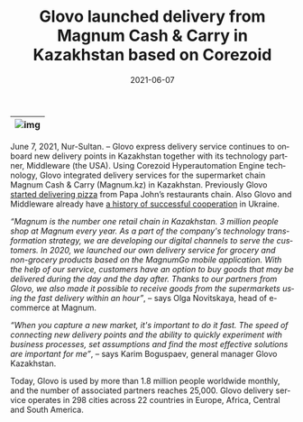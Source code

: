 ﻿---
date: '2021-06-07'
url: 'corezoid-glovo-magnum'
next: 'glovo-rasnovsky-corezoid'
title: 'Glovo launched delivery from Magnum Cash & Carry in Kazakhstan based on Corezoid'
description: 'When you capture a new market, it`s important to do it fast. The speed of connecting new delivery points and the ability to quickly experiment with business processes, set assumptions and find the most effective solutions are important for me'
image: '/images/glovo/corezoid-glovo-magnum.png'
category:
    - 'Use cases'
subcategory:
	- 'Enterprise'
tags:
    - 'delivery'
    - 'magnum'
    - 'glovo'
    - 'digital'
    - 'core'
    - 'kazakhstan'
lang: 'en' 

---

| ![img](/images/glovo/corezoid-glovo-magnum.png) |
| :---: |

June 7, 2021, Nur-Sultan. – Glovo express delivery service continues to onboard new delivery points in Kazakhstan together with its technology partner, Middleware (the USA). Using Corezoid Hyperautomation Engine technology, Glovo integrated delivery services for the supermarket chain Magnum Cash & Carry (Magnum.kz) in Kazakhstan. Previously Glovo [started delivering pizza](https://corezoid.com/blog/corezoid-glovo-papa-johns/) from Papa John’s restaurants chain. Also Glovo and Middleware already have [a history of successful cooperation](https://corezoid.com/blog/glovo-rasnovsky-corezoid/) in Ukraine.

*“Magnum is the number one retail chain in Kazakhstan. 3 million people shop at Magnum every year. As a part of the company's technology transformation strategy, we are developing our digital channels to serve the customers. In 2020, we launched our own delivery service for grocery and non-grocery products based on the MagnumGo mobile application. With the help of our service, customers have an option to buy goods that may be delivered during the day and the day after. Thanks to our partners from Glovo, we also made it possible to receive goods from the supermarkets using the fast delivery within an hour”*, – says Olga Novitskaya, head of e-commerce at Magnum.

*“When you capture a new market, it's important to do it fast. The speed of connecting new delivery points and the ability to quickly experiment with business processes, set assumptions and find the most effective solutions are important for me”*, – says Karim Boguspaev, general manager Glovo Kazakhstan.

Today, Glovo is used by more than 1.8 million people worldwide monthly, and the number of associated partners reaches 25,000. Glovo delivery service operates in 298 cities across 22 countries in Europe, Africa, Central and South America.